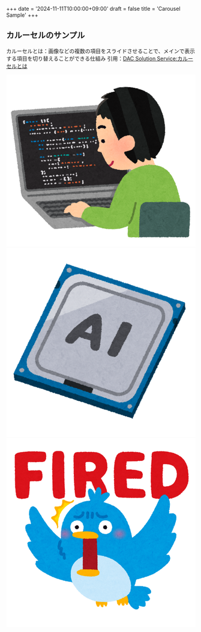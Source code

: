 +++
date = '2024-11-11T10:00:00+09:00'
draft = false
title = 'Carousel Sample'
+++

## カルーセルのサンプル

カルーセルとは：画像などの複数の項目をスライドさせることで、メインで表示する項目を切り替えることができる仕組み
引用：[DAC Solution Service:カルーセルとは](https://solutions.hakuhodody-one.co.jp/glossary/carousel-ad)
<body>
  <div class="swiper-container">
    <div class="swiper-wrapper">
      <div class="swiper-slide">
        <img src="/img/slide1.jpg" alt="Slide 1">
      </div>
      <div class="swiper-slide">
        <img src="/img/slide2.jpg" alt="Slide 2">
      </div>
      <div class="swiper-slide">
        <img src="/img/slide3.jpg" alt="Slide 3">
      </div>
    </div>
    <!-- Add Pagination -->
    <div class="swiper-pagination"></div>
    <div class="swiper-button-next"></div>
    <div class="swiper-button-prev"></div>
  </div>
</body>
